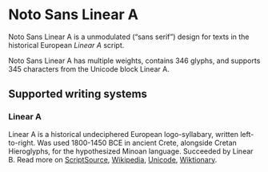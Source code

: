 
# Noto Sans Linear A

Noto Sans Linear A is a unmodulated (“sans serif”) design for texts in the historical European _Linear A_ script. 

Noto Sans Linear A has multiple weights, contains 346 glyphs, and supports 345 characters from the Unicode block Linear A.


## Supported writing systems


### Linear A

Linear A is a historical undeciphered European logo-syllabary, written left-to-right. Was used 1800-1450 BCE in ancient Crete, alongside Cretan Hieroglyphs, for the hypothesized Minoan language. Succeeded by Linear B. Read more on [ScriptSource](https://scriptsource.org/scr/Lina), [Wikipedia](https://en.wikipedia.org/wiki/ISO_15924:Lina), [Unicode](https://www.unicode.org/versions/Unicode13.0.0/ch08.pdf#G27575), [Wiktionary](https://en.wiktionary.org/wiki/Category:Linear_A_script).

